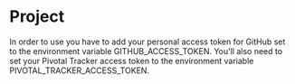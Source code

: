 # Project

In order to use you have to add your personal access token for GitHub set to the environment variable GITHUB\_ACCESS\_TOKEN. You'll also need to set your Pivotal Tracker access token to the environment variable PIVOTAL\_TRACKER\_ACCESS\_TOKEN.
